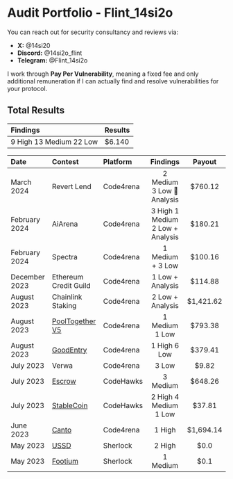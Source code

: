 # Audit Portfolio - Flint_14si2o

You can reach out for security consultancy and reviews via:

- **X:** @14si20
- **Discord:** @14si2o_flint 
- **Telegram:** @Flint_14si2o

I work through **Pay Per Vulnerability**, meaning a fixed fee and only additional remuneration if I can actually find and resolve vulnerabilities for your protocol.   


## Total Results


| Findings             | Results    | 
|:-------------------|:-------------|
| 9 High 13 Medium 22 Low  | $6.140 |

| Date             | Contest                                                                       | Platform                                                                                 | Findings | Payout |
|:-------------------|:------------------------------------------------------------------------------|:--------------------------------------------------------------------------------------------|:-------:|:-------:|
|March 2024  | Revert Lend | Code4rena | 2 Medium 3 Low 🥇 Analysis |$760.12 |
|February 2024  | AiArena | Code4rena | 3 High 1 Medium 2 Low + Analysis| $180.21 |
|February 2024  | Spectra | Code4rena | 1 Medium + 3 Low | $100.16 |
|December 2023  | Ethereum Credit Guild | Code4rena | 1 Low + Analysis  | $114.88 |
|August 2023  | Chainlink Staking | Code4rena | 2 Low + Analysis  | $1,421.62|
|August 2023  | [PoolTogether V5](https://code4rena.com/reports/2023-08-pooltogether) | Code4rena | 1 Medium 1 Low | $793.38|
|August 2023  | [GoodEntry](https://code4rena.com/reports/2023-08-goodentry) | Code4rena | 1 High 6 Low | $379.41|
|July 2023  | Verwa | Code4rena | 3 Low  | $9.82|
|July 2023  | [Escrow](https://www.codehawks.com/report/cljyfxlc40003jq082s0wemya) | CodeHawks | 3 Medium  | $648.26|
|July 2023  | [StableCoin](https://www.codehawks.com/report/cljx3b9390009liqwuedkn0m0) | CodeHawks | 2 High 4 Medium 1 Low | $37.81|
|June 2023 | [Canto](https://code4rena.com/reports/2023-06-canto#h-01-pre-defined-limit-is-different-from-the-spec)   | Code4rena | 1 High  | $1,694.14|
|May 2023  | [USSD](https://audits.sherlock.xyz/contests/82/report)    | Sherlock | 2 High  | $0.0|
|May 2023  | [Footium](https://audits.sherlock.xyz/contests/71/report) | Sherlock | 1 Medium  | $0.1|

